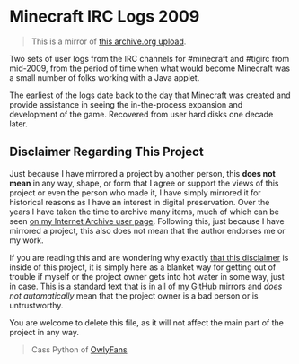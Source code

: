 # Minecraft IRC Logs 2009
> This is a mirror of [this archive.org upload](https://archive.org/details/Minecraft_IRC_Logs_2009).

Two sets of user logs from the IRC channels for #minecraft and #tigirc from mid-2009, from the period of time when what would become Minecraft was a small number of folks working with a Java applet.

The earliest of the logs date back to the day that Minecraft was created and provide assistance in seeing the in-the-process expansion and development of the game. Recovered from user hard disks one decade later.

## Disclaimer Regarding This Project
Just because I have mirrored a project by another person, this **does not mean** in any way, shape, or form that I agree or support the views of this project or even the person who made it, I have simply mirrored it for historical reasons as I have an interest in digital preservation. Over the years I have taken the time to archive many items, much of which can be seen [on my Internet Archive user page](https://archive.org/details/@14jammar). Following this, just because I have mirrored a project, this also does not mean that the author endorses me or my work.

If you are reading this and are wondering why exactly [that this disclaimer](https://github.com/DynTylluan/disclaimer) is inside of this project, it is simply here as a blanket way for getting out of trouble if myself or the project owner gets into hot water in some way, just in case. This is a standard text that is in all of [my GitHub](https://github.com/DynTylluan) mirrors and _does not automatically_ mean that the project owner is a bad person or is untrustworthy.

You are welcome to delete this file, as it will not affect the main part of the project in any way.

> Cass Python of [OwlyFans](https://owly.fans)